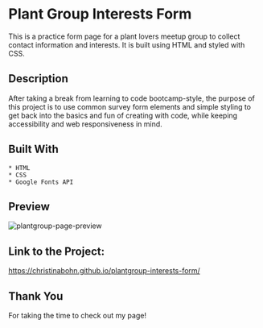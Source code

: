 # Plant Group Interests Form
This is a practice form page for a plant lovers meetup group to collect contact information and interests. It is built using HTML and styled with CSS.

## Description
After taking a break from learning to code bootcamp-style, the purpose of this project is to use common survey form elements and simple styling to get back into the basics and fun of creating with code, while keeping accessibility and web responsiveness in mind.

## Built With
    * HTML
    * CSS
    * Google Fonts API

## Preview

![plantgroup-page-preview](assets/images/plantgroup-page-preview.png)

## Link to the Project:
https://christinabohn.github.io/plantgroup-interests-form/

## Thank You
For taking the time to check out my page!